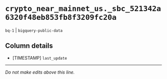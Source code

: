 # `crypto_near_mainnet_us._sbc_521342a6320f48eb853fb8f3209fc20a`
`bq-1` | `bigquery-public-data`

## Column details
* [TIMESTAMP] `last_update`

-------------------------------------------------------------------------------
*Do not make edits above this line.*
